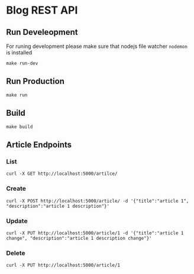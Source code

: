 # Blog REST API

## Run Develeopment

For runing development please make sure that nodejs file watcher `nodemon` is installed

`make run-dev`

## Run Production

`make run`

## Build

`make build`

## Article Endpoints

### List

`curl -X GET http://localhost:5000/artilce/`

### Create

`curl -X POST http://localhost:5000/article/ -d '{"title":"article 1", "description":"article 1 description"}'`

### Update

`curl -X PUT http://localhost:5000/article/1 -d '{"title":"article 1 change", "description":"article 1 description change"}'`

### Delete

`curl -X PUT http://localhost:5000/article/1`
